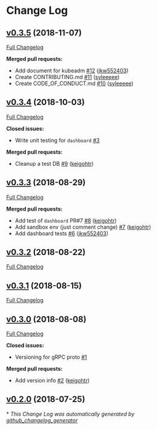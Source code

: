 # Change Log

## [v0.3.5](https://github.com/drucker/drucker-parent/tree/v0.3.5) (2018-11-07)
[Full Changelog](https://github.com/drucker/drucker-parent/compare/v0.3.4...v0.3.5)

**Merged pull requests:**

- Add document for kubeadm [\#12](https://github.com/drucker/drucker-parent/pull/12) ([jkw552403](https://github.com/jkw552403))
- Create CONTRIBUTING.md [\#11](https://github.com/drucker/drucker-parent/pull/11) ([syleeeee](https://github.com/syleeeee))
- Create CODE\_OF\_CONDUCT.md [\#10](https://github.com/drucker/drucker-parent/pull/10) ([syleeeee](https://github.com/syleeeee))

## [v0.3.4](https://github.com/drucker/drucker-parent/tree/v0.3.4) (2018-10-03)
[Full Changelog](https://github.com/drucker/drucker-parent/compare/v0.3.3...v0.3.4)

**Closed issues:**

- Write unit testing for `dashboard` [\#3](https://github.com/drucker/drucker-parent/issues/3)

**Merged pull requests:**

- Cleanup a test DB [\#9](https://github.com/drucker/drucker-parent/pull/9) ([keigohtr](https://github.com/keigohtr))

## [v0.3.3](https://github.com/drucker/drucker-parent/tree/v0.3.3) (2018-08-29)
[Full Changelog](https://github.com/drucker/drucker-parent/compare/v0.3.2...v0.3.3)

**Merged pull requests:**

- Add test of `dashboard` PR\#7 [\#8](https://github.com/drucker/drucker-parent/pull/8) ([keigohtr](https://github.com/keigohtr))
- Add sandbox env \(just comment change\) [\#7](https://github.com/drucker/drucker-parent/pull/7) ([keigohtr](https://github.com/keigohtr))
- Add dashboard tests [\#6](https://github.com/drucker/drucker-parent/pull/6) ([jkw552403](https://github.com/jkw552403))

## [v0.3.2](https://github.com/drucker/drucker-parent/tree/v0.3.2) (2018-08-22)
[Full Changelog](https://github.com/drucker/drucker-parent/compare/v0.3.1...v0.3.2)

## [v0.3.1](https://github.com/drucker/drucker-parent/tree/v0.3.1) (2018-08-15)
[Full Changelog](https://github.com/drucker/drucker-parent/compare/v0.3.0...v0.3.1)

## [v0.3.0](https://github.com/drucker/drucker-parent/tree/v0.3.0) (2018-08-08)
[Full Changelog](https://github.com/drucker/drucker-parent/compare/v0.2.0...v0.3.0)

**Closed issues:**

- Versioning for gRPC proto [\#1](https://github.com/drucker/drucker-parent/issues/1)

**Merged pull requests:**

- Add version info [\#2](https://github.com/drucker/drucker-parent/pull/2) ([keigohtr](https://github.com/keigohtr))

## [v0.2.0](https://github.com/drucker/drucker-parent/tree/v0.2.0) (2018-07-25)


\* *This Change Log was automatically generated by [github_changelog_generator](https://github.com/skywinder/Github-Changelog-Generator)*